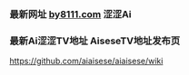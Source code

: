 ### 最新网址 [by8111.com](http://www.by8111.com/?aisese) 涩涩Ai
### 最新Ai涩涩TV地址 AiseseTV地址发布页

https://github.com/aiaisese/aiaisese/wiki
